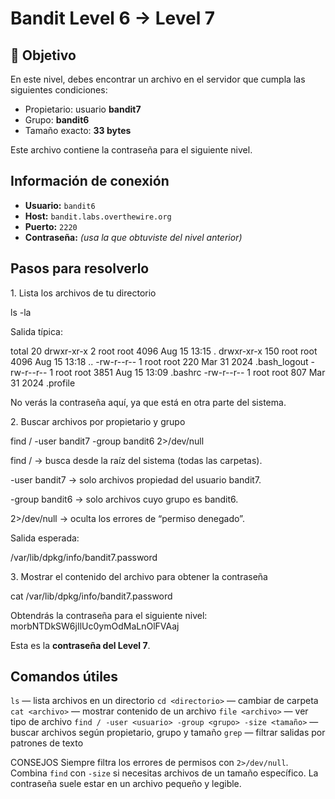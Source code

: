 # Bandit Level 6 → Level 7

## 🎯 Objetivo

En este nivel, debes encontrar un archivo en el servidor que cumpla las siguientes condiciones:

* Propietario: usuario **bandit7**
* Grupo: **bandit6**
* Tamaño exacto: **33 bytes**

Este archivo contiene la contraseña para el siguiente nivel.

## Información de conexión

* **Usuario:** `bandit6`
* **Host:** `bandit.labs.overthewire.org`
* **Puerto:** `2220`
* **Contraseña:** *(usa la que obtuviste del nivel anterior)*

## Pasos para resolverlo

1️. Lista los archivos de tu directorio

ls -la


Salida típica:


total 20
drwxr-xr-x   2 root root 4096 Aug 15 13:15 .
drwxr-xr-x 150 root root 4096 Aug 15 13:18 ..
-rw-r--r--   1 root root  220 Mar 31  2024 .bash_logout
-rw-r--r--   1 root root 3851 Aug 15 13:09 .bashrc
-rw-r--r--   1 root root  807 Mar 31  2024 .profile


No verás la contraseña aquí, ya que está en otra parte del sistema.

2️. Buscar archivos por propietario y grupo

find / -user bandit7 -group bandit6 2>/dev/null

find / → busca desde la raíz del sistema (todas las carpetas).

-user bandit7 → solo archivos propiedad del usuario bandit7.

-group bandit6 → solo archivos cuyo grupo es bandit6.

2>/dev/null → oculta los errores de “permiso denegado”.

Salida esperada:

/var/lib/dpkg/info/bandit7.password


3️. Mostrar el contenido del archivo para obtener la contraseña

cat /var/lib/dpkg/info/bandit7.password


 Obtendrás la contraseña para el siguiente nivel: morbNTDkSW6jIlUc0ymOdMaLnOlFVAaj

 Esta es la **contraseña del Level 7**.

## Comandos útiles

`ls` — lista archivos en un directorio
`cd <directorio>` — cambiar de carpeta
`cat <archivo>` — mostrar contenido de un archivo
`file <archivo>` — ver tipo de archivo
`find / -user <usuario> -group <grupo> -size <tamaño>` — buscar archivos según propietario, grupo y tamaño
 `grep` — filtrar salidas por patrones de texto


CONSEJOS
Siempre filtra los errores de permisos con `2>/dev/null`.
Combina `find` con `-size` si necesitas archivos de un tamaño específico.
La contraseña suele estar en un archivo pequeño y legible.
